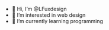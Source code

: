- 👋 Hi, I’m @LFuxdesign
- 👀 I’m interested in web design
- 🌱 I’m currently learning programming

<!---
LFuxdesign/LFuxdesign is a ✨ special ✨ repository because its `README.md` (this file) appears on your GitHub profile.
You can click the Preview link to take a look at your changes.
--->
<see u>
